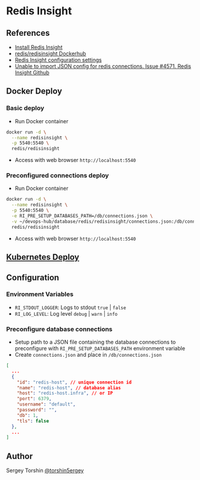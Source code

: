 # Redis Insight

## References

- [Install Redis Insight](https://redis.io/docs/latest/operate/redisinsight/install/)
- [redis/redisinsight Dockerhub](https://hub.docker.com/r/redis/redisinsight)
- [Redis Insight configuration settings](https://redis.io/docs/latest/operate/redisinsight/configuration/)
- [Unable to import JSON config for redis connections. Issue #4571. Redis Insight Github](https://github.com/RedisInsight/RedisInsight/issues/4571)

## Docker Deploy

### Basic deploy

- Run Docker container
```bash
docker run -d \
  --name redisinsight \
  -p 5540:5540 \
  redis/redisinsight
```
- Access with web browser `http://localhost:5540`

### Preconfigured connections deploy

- Run Docker container
```bash
docker run -d \
  --name redisinsight \
  -p 5540:5540 \
  -e RI_PRE_SETUP_DATABASES_PATH=/db/connections.json \
  -v ~/devops-hub/database/redis/redisinsight/connections.json:/db/connections.json \
  redis/redisinsight
```
- Access with web browser `http://localhost:5540`

## [Kubernetes Deploy](/database/redis/redisinsight/k8s/)

## Configuration

### Environment Variables

- `RI_STDOUT_LOGGER`: Logs to stdout
  `true` | `false`
- `RI_LOG_LEVEL`: Log level
  `debug` | `warn` | `info`

### Preconfigure database connections

- Setup path to a JSON file containing the database connections to preconfigure with `RI_PRE_SETUP_DATABASES_PATH` environment variable
- Create `connections.json` and place in `/db/connections.json`
```json
[
  ...
  {
    "id": "redis-host", // unique connection id
    "name": "redis-host", // database alias
    "host": "redis-host.infra", // or IP
    "port": 6379,
    "username": "default",
    "password": "",
    "db": 1,
    "tls": false
  },
  ...
]
```

## Author

Sergey Torshin [@torshin5ergey](https://github.com/torshin5ergey)
